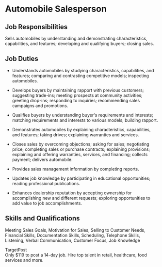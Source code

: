 # Automobile Salesperson

## Job Responsibilities

Sells automobiles by understanding and demonstrating characteristics, capabilities, and features; developing and qualifying buyers; closing sales.

## Job Duties

* Understands automobiles by studying characteristics, capabilities, and features; comparing and contrasting competitive models; inspecting automobiles.

* Develops buyers by maintaining rapport with previous customers; suggesting trade-ins; meeting prospects at community activities; greeting drop-ins; responding to inquiries; recommending sales campaigns and promotions.

* Qualifies buyers by understanding buyer&apos;s requirements and interests; matching requirements and interests to various models; building rapport.

* Demonstrates automobiles by explaining characteristics, capabilities, and features; taking drives; explaining warranties and services.

* Closes sales by overcoming objections; asking for sales; negotiating price; completing sales or purchase contracts; explaining provisions; explaining and offering warranties, services, and financing; collects payment; delivers automobile.

* Provides sales management information by completing reports.

* Updates job knowledge by participating in educational opportunities; reading professional publications.

* Enhances dealership reputation by accepting ownership for accomplishing new and different requests; exploring opportunities to add value to job accomplishments.

## Skills and Qualifications

Meeting Sales Goals, Motivation for Sales, Selling to Customer Needs, Financial Skills, Documentation Skills, Scheduling, Telephone Skills, Listening, Verbal Communication, Customer Focus, Job Knowledge

<!-- TARGETPOST AD STARTS HERE-->
<div>
<div class="box-top">
<div class="box-bottom">
<div class="box-left">
<div class="box-right">
<div class="box-bottom-left">
<div class="box-bottom-right">
<div class="box-top-left">
<div class="box-top-right">
<div class="box-content">
<div class="prospect-promo-box">
<div>TargetPost</div>
<div>Only $119 to post a 14-day job. Hire top talent in retail, healthcare, food services and more.</div>
<div class="clearing-div"> </div>
</div>
<!-- TARGETPOST AD ENDS HERE-->

